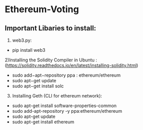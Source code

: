 # Ethereum-Voting

## Important Libaries to install:
1) web3.py:
  - pip install web3
	
  
2)Installing the Solidity Compiler in Ubuntu : (https://solidity.readthedocs.io/en/latest/installing-solidity.html)
- sudo add−apt−repository ppa : ethereum/ethereum
- sudo apt−get update
- sudo apt−get install solc

3) Installing Geth (CLI for ethereum network):

- sudo apt-get install software-properties-common
- sudo add-apt-repository -y ppa:ethereum/ethereum
- sudo apt-get update
- sudo apt-get install ethereum
 
